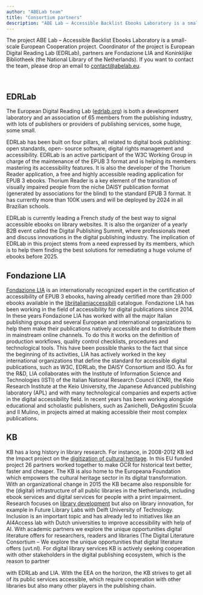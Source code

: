 ```yaml
---
author: "ABELab team"
title: "Consortium partners"
description: "ABE Lab – Accessible Backlist Ebooks Laboratory is a small-scale European Cooperation project. Coordinator of the project is European Digital Reading Lab (EDRLab), partners are Fondazione LIA and Koninklijke Bibliotheek (the National Library of the Netherlands)."
---
```


The project ABE Lab – Accessible Backlist Ebooks Laboratory is a small-scale European Cooperation project. Coordinator of the project is European Digital Reading Lab (EDRLab), partners are Fondazione LIA and <span lang="nl">Koninklijke Bibliotheek</span> (the National Library of the Netherlands). 
If you want to contact the team, please drop an email to contact@abelab.eu. 

<!-- <img class="logopartners" src="/images/logoEDRLab.png" alt=""/> -->
<div class="bloc">
<img class="logopartners" src="/images/logoKB.png" alt=""/>
<img class="logopartners" src="/images/logolia.svg" alt=""/>
<img class="logopartners" src="/images/logoEDRLab.png" alt=""/>
</div>


## EDRLab

The European Digital Reading Lab ([edrlab.org](https://edrlab.org)) is both a development laboratory and an association of 65 members from the publishing industry, with lots of publishers or providers of publishing services, some huge, some small.

EDRLab has been built on four pillars, all related to digital book publishing: open standards, open-
source software, digital rights management and accessibility. 
EDRLab is an active participant of the W3C Working Group in charge of the maintenance of the EPUB 3 format and is helping its members mastering its accessibility features. 
It is also the developer of the Thorium Reader application, a free and highly accessible reading application for EPUB 3 ebooks. Thorium Reader is a key element of the transition of visually impaired people from the niche DAISY publication format (generated by associations for the blind) to the standard EPUB 3 format. 
It has currently more than 100K users and will be deployed by 2024 in all Brazilian schools.

EDRLab is currently leading a French study of the best way to signal accessible ebooks on library
websites. It is also the organizer of a yearly B2B event called the Digital Publishing Summit, where
professionals meet and discuss innovations in the digital publishing industry.
The implication of EDRLab in this project stems from a need expressed by its members, which is to help
them finding the best solutions for remediating a huge volume of ebooks before 2025.

<!-- <img class="logopartners" src="/images/logolia.svg" alt=""/> -->

## Fondazione LIA

[Fondazione LIA](https://www.fondazionelia.org/) is an internationally recognized expert in the certification of accessibility of EPUB 3 ebooks, having already certified more than 29.000 ebooks available in the [libriitalianiaccessibili](www.libriitalianiaccessibili.it) catalogue.
Fondazione LIA has been working in the field of accessibility for digital publications since 2014. In these years Fondazione LIA has worked with all the major Italian publishing groups and several European and international organizations to help them make their publications natively accessible and to distribute them in mainstream online channels. To do this it works on the definition of production workflows, quality control checklists, procedures and technological tools. This have been possible thanks to the fact that since the beginning of its activities, LIA has actively worked in the key international organizations that define the standard for accessible digital publications, such as W3C, EDRLab, the DAISY Consortium and ISO. As for the R&D, LIA collaborates with the Institute of Information Science and Technologies (ISTI) of the Italian National Research Council (CNR), the Keio Research Institute at the Keio University, the Japanese Advanced publishing laboratory (APL) and with many technological companies and
experts active in the digital accessibility field. In recent years has been working alongside educational and scholastic publishers, such as Zanichelli, DeAgostini Scuola and Il Mulino, in projects aimed at making accessible their most complex publications.


<!-- <img class="logopartners" src="/images/logoKB.png" alt=""/> -->

## KB

KB has a long history in library research. For instance, in 2008-2012 KB led the Impact project on the
[digitization of cultural heritage](https://www.digitisation.eu/). In this EU funded project 26 partners
worked together to make OCR for historical text better, faster and cheaper. The KB is also home to the
Europeana Foundation which empowers the cultural heritage sector in its digital transformation.
With an organizational change in 2015 the KB became also responsible for the (digital) infrastructure of
all public libraries in the Netherlands, including ebook services and digital services for people with a print
impairment. Research focuses on [library development](https://www.bibliotheekinzicht.nl/) but also on
library innovation, for example in Future Library Labs with Delft University of Technology. Inclusion is an
important topic and has already led to initiatives like an AI4Access lab with Dutch universities to improve
accessibility with help of AI. With academic partners we explore the unique opportunities digital literature
offers for researchers, readers and libraries (The Digital Literature Consortium – We explore the unique
opportunities that digital literature offers (uvt.nl). For digital library services KB is actively seeking
cooperation with other stakeholders in the digital publishing ecosystem, which is the reason to partner

with EDRLab and LIA. With the EEA on the horizon, the KB strives to get all of its public services
accessible, which require cooperation with other libraries but also many other players in the
publishing chain.

